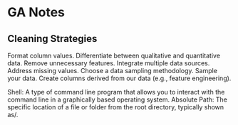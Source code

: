 # GA Notes

## Cleaning Strategies

Format column values.
Differentiate between qualitative and quantitative data.
Remove unnecessary features.
Integrate multiple data sources.
Address missing values.
Choose a data sampling methodology.
Sample your data.
Create columns derived from our data (e.g., feature engineering).

Shell: A type of command line program that allows you to interact with the command line in a
graphically based operating system.
Absolute Path: The specific location of a file or folder from the root directory, typically shown as/.
